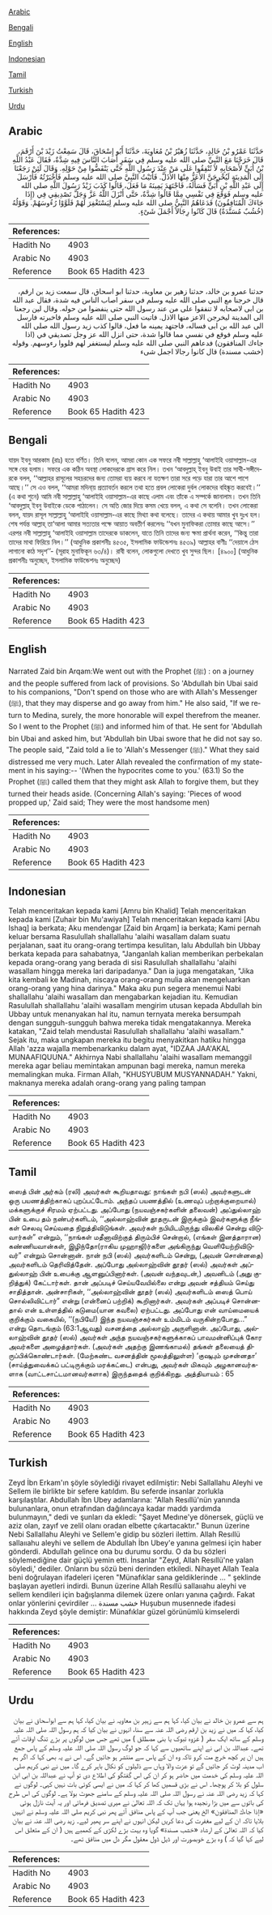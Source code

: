 [Arabic](#arabic)

[Bengali](#bengali)

[English](#english)

[Indonesian](#indonesian)

[Tamil](#tamil)

[Turkish](#turkish)

[Urdu](#urdu)

## Arabic


<div dir="rtl" lang="ar" style={{fontSize:'larger',backgroundColor:'#f8f9fa',padding:20}}>
حَدَّثَنَا عَمْرُو بْنُ خَالِدٍ، حَدَّثَنَا زُهَيْرُ بْنُ مُعَاوِيَةَ، حَدَّثَنَا أَبُو إِسْحَاقَ، قَالَ سَمِعْتُ زَيْدَ بْنَ أَرْقَمَ، قَالَ خَرَجْنَا مَعَ النَّبِيِّ صلى الله عليه وسلم فِي سَفَرٍ أَصَابَ النَّاسَ فِيهِ شِدَّةٌ، فَقَالَ عَبْدُ اللَّهِ بْنُ أُبَىٍّ لأَصْحَابِهِ لاَ تُنْفِقُوا عَلَى مَنْ عِنْدَ رَسُولِ اللَّهِ حَتَّى يَنْفَضُّوا مِنْ حَوْلِهِ‏.‏ وَقَالَ لَئِنْ رَجَعْنَا إِلَى الْمَدِينَةِ لَيُخْرِجَنَّ الأَعَزُّ مِنْهَا الأَذَلَّ‏.‏ فَأَتَيْتُ النَّبِيَّ صلى الله عليه وسلم فَأَخْبَرْتُهُ فَأَرْسَلَ إِلَى عَبْدِ اللَّهِ بْنِ أُبَىٍّ فَسَأَلَهُ، فَاجْتَهَدَ يَمِينَهُ مَا فَعَلَ، قَالُوا كَذَبَ زَيْدٌ رَسُولَ اللَّهِ صلى الله عليه وسلم فَوَقَعَ فِي نَفْسِي مِمَّا قَالُوا شِدَّةٌ، حَتَّى أَنْزَلَ اللَّهُ عَزَّ وَجَلَّ تَصْدِيقِي فِي ‏(‏إِذَا جَاءَكَ الْمُنَافِقُونَ‏)‏ فَدَعَاهُمُ النَّبِيُّ صلى الله عليه وسلم لِيَسْتَغْفِرَ لَهُمْ فَلَوَّوْا رُءُوسَهُمْ‏.‏ وَقَوْلُهُ ‏(‏خُشُبٌ مُسَنَّدَةٌ‏)‏ قَالَ كَانُوا رِجَالاً أَجْمَلَ شَىْءٍ‏.‏
</div>
<div style={{backgroundColor:'#f8f9fa',padding:20, marginBottom: 10}}><table> <thead> <tr> <th>References:</th> <th></th> </tr> </thead> <tbody><tr><td>Hadith No</td><td>4903</td></tr><tr><td>Arabic No</td><td>4903</td></tr><tr><td>Reference</td><td>Book 65 Hadith 423</td></tr></tbody></table></div>


<div dir="rtl" lang="ar" style={{fontSize:'larger',backgroundColor:'#f8f9fa',padding:20}}>
حدثنا عمرو بن خالد، حدثنا زهير بن معاوية، حدثنا ابو اسحاق، قال سمعت زيد بن ارقم، قال خرجنا مع النبي صلى الله عليه وسلم في سفر اصاب الناس فيه شدة، فقال عبد الله بن ابى لاصحابه لا تنفقوا على من عند رسول الله حتى ينفضوا من حوله. وقال لين رجعنا الى المدينة ليخرجن الاعز منها الاذل. فاتيت النبي صلى الله عليه وسلم فاخبرته فارسل الى عبد الله بن ابى فساله، فاجتهد يمينه ما فعل، قالوا كذب زيد رسول الله صلى الله عليه وسلم فوقع في نفسي مما قالوا شدة، حتى انزل الله عز وجل تصديقي في (اذا جاءك المنافقون) فدعاهم النبي صلى الله عليه وسلم ليستغفر لهم فلووا رءوسهم. وقوله (خشب مسندة) قال كانوا رجالا اجمل شىء
</div>
<div style={{backgroundColor:'#f8f9fa',padding:20, marginBottom: 10}}><table> <thead> <tr> <th>References:</th> <th></th> </tr> </thead> <tbody><tr><td>Hadith No</td><td>4903</td></tr><tr><td>Arabic No</td><td>4903</td></tr><tr><td>Reference</td><td>Book 65 Hadith 423</td></tr></tbody></table></div>

## Bengali


<div dir="ltr" lang="bn" style={{fontSize:'larger',backgroundColor:'#f8f9fa',padding:20}}>
যায়দ ইবনু আরকাম (রাঃ) হতে বর্ণিত। তিনি বলেন, আমরা কোন এক সফরে নবী সাল্লাল্লাহু ‘আলাইহি ওয়াসাল্লাম-এর সঙ্গে বের হলাম। সফরে এক কঠিন অবস্থা লোকদেরকে গ্রাস করে নিল। তখন ‘আবদুল্লাহ্ ইবনু উবাই তার সাথী-সঙ্গীদেরকে বলল, ‘‘আল্লাহর রাসূলের সহচরদের জন্য তোমরা ব্যয় করবে না যতক্ষণ তারা সরে পড়ে যারা তার আশে পাশে আছে।’’ সে এও বলল, ‘‘আমরা মদিনা্য় প্রত্যাবর্তন করলে তথা হতে প্রবল লোকেরা দুর্বল লোকদের বহিষ্কৃত করবেই।’’ (এ কথা শুনে) আমি নবী সাল্লাল্লাহু ‘আলাইহি ওয়াসাল্লাম-এর কাছে এলাম এবং তাঁকে এ সম্পর্কে জানালাম। তখন তিনি ‘আবদুল্লাহ্ ইবনু উবাইকে ডেকে পাঠালেন। সে অতি জোর দিয়ে কসম খেয়ে বলল, এ কথা সে বলেনি। তখন লোকেরা বলল, যায়দ রাসূল সাল্লাল্লাহু ‘আলাইহি ওয়াসাল্লাম-এর কাছে মিথ্যা কথা বলেছে। তাদের এ কথায় আমার খুব দুঃখ হল। শেষ পর্যন্ত আল্লাহ্ তা‘আলা আমার সত্যতার পক্ষে আয়াত অবতীর্ণ করলেনঃ ‘‘যখন মুনাফিকরা তোমার কাছে আসে।’’ এরপর নবী সাল্লাল্লাহু ‘আলাইহি ওয়াসাল্লাম তাদেরকে ডাকলেন, যাতে তিনি তাদের জন্য ক্ষমা প্রার্থনা করেন, ‘‘কিন্তু তারা তাদের মাথা ফিরিয়ে নিল।’’ (আধুনিক প্রকাশনীঃ ৪৫৩৫, ইসলামিক ফাউন্ডেশনঃ ৪৫৩৯) আল্লাহর বাণীঃ ‘‘দেয়ালে ঠেস লাগানো কাঠ সদৃশ’’- (সূরাহ মুনাফিকূন ৬৩/৪)। রাবী বলেন, লোকগুলো দেখতে খুব সুন্দর ছিল। [৪৯০০] (আধুনিক প্রকাশনীঃ অনুচ্ছেদ, ইসলামিক ফাউন্ডেশনঃ অনুচ্ছেদ)
</div>
<div style={{backgroundColor:'#f8f9fa',padding:20, marginBottom: 10}}><table> <thead> <tr> <th>References:</th> <th></th> </tr> </thead> <tbody><tr><td>Hadith No</td><td>4903</td></tr><tr><td>Arabic No</td><td>4903</td></tr><tr><td>Reference</td><td>Book 65 Hadith 423</td></tr></tbody></table></div>

## English


<div dir="ltr" lang="en" style={{fontSize:'larger',backgroundColor:'#f8f9fa',padding:20}}>
Narrated Zaid bin Arqam:We went out with the Prophet (ﷺ) : on a journey and the people suffered from lack of provisions. So 'Abdullah bin Ubai said to his companions, "Don't spend on those who are with Allah's Messenger (ﷺ), that they may disperse and go away from him." He also said, "If we return to Medina, surely, the more honorable will expel therefrom the meaner. So I went to the Prophet (ﷺ) and informed him of that. He sent for 'Abdullah bin Ubai and asked him, but 'Abdullah bin Ubai swore that he did not say so. The people said, "Zaid told a lie to 'Allah's Messenger (ﷺ)." What they said distressed me very much. Later Allah revealed the confirmation of my statement in his saying:-- '(When the hypocrites come to you.' (63.1) So the Prophet (ﷺ) called them that they might ask Allah to forgive them, but they turned their heads aside. (Concerning Allah's saying: 'Pieces of wood propped up,' Zaid said; They were the most handsome men)
</div>
<div style={{backgroundColor:'#f8f9fa',padding:20, marginBottom: 10}}><table> <thead> <tr> <th>References:</th> <th></th> </tr> </thead> <tbody><tr><td>Hadith No</td><td>4903</td></tr><tr><td>Arabic No</td><td>4903</td></tr><tr><td>Reference</td><td>Book 65 Hadith 423</td></tr></tbody></table></div>

## Indonesian


<div dir="ltr" lang="id" style={{fontSize:'larger',backgroundColor:'#f8f9fa',padding:20}}>
Telah menceritakan kepada kami [Amru bin Khalid] Telah menceritakan kepada kami [Zuhair bin Mu'awiyah] Telah menceritakan kepada kami [Abu Ishaq] ia berkata; Aku mendengar [Zaid bin Arqam] ia berkata; Kami pernah keluar bersama Rasulullah shallallahu 'alaihi wasallam dalam suatu perjalanan, saat itu orang-orang tertimpa kesulitan, lalu Abdullah bin Ubbay berkata kepada para sahabatnya, "Janganlah kalian memberikan perbekalan kepada orang-orang yang berada di sisi Rasulullah shallallahu 'alaihi wasallam hingga mereka lari daripadanya." Dan ia juga mengatakan, "Jika kita kembali ke Madinah, niscaya orang-orang mulia akan mengeluarkan orang-orang yang hina darinya." Maka aku pun segera menemui Nabi shallallahu 'alaihi wasallam dan mengabarkan kejadian itu. Kemudian Rasulullah shallallahu 'alaihi wasallam mengirim utusan kepada Abdullah bin Ubbay untuk menanyakan hal itu, namun ternyata mereka bersumpah dengan sungguh-sungguh bahwa mereka tidak mengatakannya. Mereka katakan, "Zaid telah mendustai Rasulullah shallallahu 'alaihi wasallam." Sejak itu, maka ungkapan mereka itu begitu menyakitkan hatiku hingga Allah 'azza wajalla membenarkanku dalam ayat, "IDZAA JAA'AKAL MUNAAFIQUUNA." Akhirnya Nabi shallallahu 'alaihi wasallam memanggil mereka agar beliau memintakan ampunan bagi mereka, namun mereka memalingkan muka. Firman Allah, "KHUSYUBUM MUSYANNADAH." Yakni, maknanya mereka adalah orang-orang yang paling tampan
</div>
<div style={{backgroundColor:'#f8f9fa',padding:20, marginBottom: 10}}><table> <thead> <tr> <th>References:</th> <th></th> </tr> </thead> <tbody><tr><td>Hadith No</td><td>4903</td></tr><tr><td>Arabic No</td><td>4903</td></tr><tr><td>Reference</td><td>Book 65 Hadith 423</td></tr></tbody></table></div>

## Tamil


<div dir="ltr" lang="ta" style={{fontSize:'larger',backgroundColor:'#f8f9fa',padding:20}}>
ஸைத் பின் அர்கம் (ரலி) அவர்கள் கூறியதாவது: நாங்கள் நபி (ஸல்) அவர்களுடன் ஒரு பயணத்திற்காகப் புறப்பட்டோம். அந்தப் பயணத்தில் (உணவுப் பற்றாக்குறையால்) மக்களுக்குச் சிரமம் ஏற்பட்டது. அப்போது (நயவஞ்சகர்களின் தலைவன்) அப்துல்லாஹ் பின் உபை தம் நண்பர்களிடம், ‘‘அல்லாஹ்வின் தூதருடன் இருக்கும் இவர்களுக்கு நீங்கள் செலவு செய்வதை நிறுத்திவிடுங்கள். அவர்கள் நபியிடமிருந்து விலகிச் சென்று விடுவார்கள்” என்றும், ‘‘நாங்கள் மதீனாவிற்குத் திரும்பிச் சென்றால், (எங்கள் இனத்தாரான) கண்ணியவான்கள், இழிந்தோ(ராகிய முஹாஜி)ர்களை அங்கிருந்து வெளியேற்றிவிடுவர்” என்றும் சொன்னான். நான் நபி (ஸல்) அவர்களிடம் சென்று, (அவன் சொன்னதை) அவர்களிடம் தெரிவித்தேன். அப்போது அல்லாஹ்வின் தூதர் (ஸல்) அவர்கள் அப்துல்லாஹ் பின் உபைக்கு ஆளனுப்பினார்கள். (அவன் வந்தவுடன்,) அவனிடம் (அது குறித்துக்) கேட்டார்கள். தான் அப்படிச் செய்யவேயில்லை என்று அவன் சத்தியம் செய்து சாதித்தான். அன்சாரிகள், ‘‘அல்லாஹ்வின் தூதர் (ஸல்) அவர்களிடம் ஸைத் பொய் சொல்லிவிட்டார்” என்று (என்னைப் பற்றிக்) கூறினார்கள். அவர்கள் அப்படிச் சொன்னதால் என் உள்ளத்தில் கடுமை(யான கவலை) ஏற்பட்டது. அப்போது என் வாய்மையைக் குறிக்கும் வகையில், ‘‘(நபியே!) இந்த நயவஞ்சகர்கள் உம்மிடம் வருகின்றபோது...” என்று தொடங்கும் (63:1ஆவது) வசனத்தை அல்லாஹ் அருளினான். அப்போது, அல்லாஹ்வின் தூதர் (ஸல்) அவர்கள் அந்த நயவஞ்சகர்களுக்காகப் பாவமன்னிப்புக் கோர அவர்களை அழைத்தார்கள். (அவர்கள் அதற்கு இணங்காமல்) தங்கள் தலையைத் திருப்பிக்கொண்டார்கள். (மேற்கண்ட வசனத்தின் மூலத்திலுள்ள) ‘குஷுபும் முசன்னதா’ (சாய்த்துவைக்கப் பட்டிருக்கும் மரக்கட்டை) என்பது, அவர்கள் மிகவும் அழகானவர்களாக (வாட்டசாட்டமானவர்களாக) இருந்ததைக் குறிக்கிறது. அத்தியாயம் : 65
</div>
<div style={{backgroundColor:'#f8f9fa',padding:20, marginBottom: 10}}><table> <thead> <tr> <th>References:</th> <th></th> </tr> </thead> <tbody><tr><td>Hadith No</td><td>4903</td></tr><tr><td>Arabic No</td><td>4903</td></tr><tr><td>Reference</td><td>Book 65 Hadith 423</td></tr></tbody></table></div>

## Turkish


<div dir="ltr" lang="tr" style={{fontSize:'larger',backgroundColor:'#f8f9fa',padding:20}}>
Zeyd İbn Erkam'ın şöyle söylediği rivayet edilmiştir: Nebi Sallallahu Aleyhi ve Sellem ile birlikte bir sefere katıldım. Bu seferde insanlar zorlukla karşılaştılar. Abdullah İbn Ubey adamlarına: "Allah Resıllü'nün yanında bulunanlara, onun etrafından dağılıncaya kadar maddı yardımda bulunmayın," dedi ve şunları da ekledi: "Şayet Medıne'ye dönersek, güçlü ve aziz olan, zayıf ve zelil olanı oradan elbette çıkartacaktır." Bunun üzerine Nebi Sallallahu Aleyhi ve Sellem'e gidip bu sözleri ilettim. Allah Resıllü sallaııahu aleyhi ve sellem de Abdullah İbn Ubey'e yanına gelmesi için haber gönderdi. Abdullah gelince ona bu durumu sordu. O da bu sözleri söylemediğine dair güçlü yemin etti. İnsanlar "Zeyd, Allah Resıllü'ne yalan söyledi,' dediler. Onların bu sözü beni derinden etkiledi. Nihayet Allah Teala beni doğrulayan ifadeleri içeren "Münafıklar sana geldiklerinde ... " şeklinde başlayan ayetleri indirdi. Bunun üzerine Allah Resıllü sallaııahu aleyhi ve sellem kendileri için bağışlanma dilemek üzere onları yanına çağırdı. Fakat onlar yönlerini çevirdiler ... خشب مسندة Huşubun musennede ifadesi hakkında Zeyd şöyle demiştir: Münafıklar güzel görünümlü kimselerdi
</div>
<div style={{backgroundColor:'#f8f9fa',padding:20, marginBottom: 10}}><table> <thead> <tr> <th>References:</th> <th></th> </tr> </thead> <tbody><tr><td>Hadith No</td><td>4903</td></tr><tr><td>Arabic No</td><td>4903</td></tr><tr><td>Reference</td><td>Book 65 Hadith 423</td></tr></tbody></table></div>

## Urdu


<div dir="rtl" lang="ur" style={{fontSize:'larger',backgroundColor:'#f8f9fa',padding:20}}>
ہم سے عمرو بن خالد نے بیان کیا، کہا ہم سے زہیر بن معاویہ نے بیان کیا، کہا ہم سے ابواسحاق نے بیان کیا، کہا کہ میں نے زید بن ارقم رضی اللہ عنہ سے سنا، انہوں نے بیان کیا کہ ہم رسول اللہ صلی اللہ علیہ وسلم کے ساتھ ایک سفر ( غزوہ تبوک یا بنی مصطلق ) میں تھے جس میں لوگوں پر بڑے تنگ اوقات آئے تھے۔ عبداللہ بن ابی نے اپنے ساتھیوں سے کہا کہ جو لوگ رسول اللہ صلی اللہ علیہ وسلم کے پاس جمع ہیں ان پر کچھ خرچ مت کرو تاکہ وہ ان کے پاس سے منتشر ہو جائیں گے۔ اس نے یہ بھی کہا کہ اگر ہم اب مدینہ لوٹ کر جائیں گے تو عزت والا وہاں سے ذلیلوں کو نکال باہر کرے گا۔ میں نے نبی کریم صلی اللہ علیہ وسلم کی خدمت میں حاضر ہو کر ان کی اس گفتگو کی اطلاع دی تو آپ نے عبداللہ بن ابی ابن سلول کو بلا کر پوچھا۔ اس نے بڑی قسمیں کھا کر کہا کہ میں نے ایسی کوئی بات نہیں کہی۔ لوگوں نے کہا کہ زید رضی اللہ عنہ نے رسول اللہ صلی اللہ علیہ وسلم کے سامنے جھوٹ بولا ہے۔ لوگوں کی اس طرح کی باتوں سے میں بڑا رنجیدہ ہوا یہاں تک کہ اللہ تعالیٰ نے میری تصدیق فرمائی اور یہ آیت نازل ہوئی «إذا جاءك المنافقون‏» الخ یعنی جب آپ کے پاس منافق آئے پھر نبی کریم صلی اللہ علیہ وسلم نے انہیں بلایا تاکہ ان کے لیے مغفرت کی دعا کریں لیکن انہوں نے اپنے سر پھیر لیے۔ زید رضی اللہ عنہ نے بیان کیا کہ اللہ تعالیٰ کے ارشاد «خشب مسندة‏» گویا وہ بہت بڑے لکڑی کے کھمبے ہیں ( ان کے متعلق اس لیے کہا گیا کہ ) وہ بڑے خوبصورت اور ڈیل ڈول معقول مگر دل میں منافق تھے۔
</div>
<div style={{backgroundColor:'#f8f9fa',padding:20, marginBottom: 10}}><table> <thead> <tr> <th>References:</th> <th></th> </tr> </thead> <tbody><tr><td>Hadith No</td><td>4903</td></tr><tr><td>Arabic No</td><td>4903</td></tr><tr><td>Reference</td><td>Book 65 Hadith 423</td></tr></tbody></table></div>